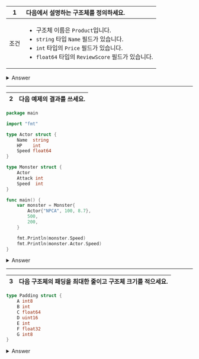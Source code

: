 1 | 다음에서 설명하는 구조체를 정의하세요.
:--:|:--
조건 | <ul><li>구조체 이름은 `Product`입니다.</li><li>`string` 타입 `Name` 필드가 있습니다.</li><li>`int` 타입의 `Price` 필드가 있습니다.</li><li>`float64` 타입의 `ReviewScore` 필드가 있습니다.</li></ul>

<details>
<summary> Answer </summary>

```go
type Product struct {
    Name        string
    Price       int
    ReviewScore float64
}
```

</details>

---

2 | 다음 예제의 결과를 쓰세요.
:--:|:--

```go
package main

import "fmt"

type Actor struct {
    Name  string
    HP    int
    Speed float64
}

type Monster struct {
    Actor
    Attack int
    Speed  int
}

func main() {
    var monster = Monster{
        Actor{"NPCA", 100, 8.7},
        500,
        200,
    }

    fmt.Println(monster.Speed)
    fmt.Println(monster.Actor.Speed)
}
```

<details>
<summary> Answer </summary>

```sh
200
8.7
```

</details>

---

3 | 다음 구조체의 패딩을 최대한 줄이고 구조체 크기를 적으세요.
:--:|:--

```go
type Padding struct {
    A int8
    B int
    C float64
    D uint16
    E int
    F float32
    G int8
}
```

<details>
<summary> Answer </summary>

```sh
32 byte
```

```go
// q13.03.go
package main

import (
	"fmt"
	"unsafe"
)

type Padding struct {
	A int8
	G int8
	D uint16
	F float32
	B int
	C float64
	E int
}

func main() {
	var padding Padding
	fmt.Println(unsafe.Sizeof(padding))
}
```

[q13.03.go](./q13.03/q13.03.go)

</details>
